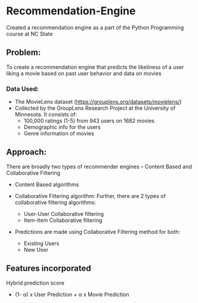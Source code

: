# Recommendation-Engine
Created a recommendation engine as a part of the Python Programming course at NC State

## Problem:
To create a recommendation engine that predicts the likeliness of a user liking a movie based on past user behavior and data on movies

### Data Used:
* The MovieLens dataset (https://grouplens.org/datasets/movielens/)
* Collected by the GroupLens Research Project at the University of Minnesota. It consists of:
  * 100,000 ratings (1-5) from 943 users on 1682 movies
  * Demographic info for the users
  * Genre information of movies

## Approach:
There are broadly two types of recommender engines – Content Based and Collaborative Filtering
* Content Based algorithms 
* Collaborative Filtering algorithm: Further, there are 2 types of collaborative filtering algorithms:
  * User-User Collaborative filtering 
  * Item-Item Collaborative filtering

* Predictions are made using Collaborative Filtering method for both:
  * Existing Users
  * New User

## Features incorporated

Hybrid prediction score
* (1- α) x User Prediction + α x Movie Prediction
